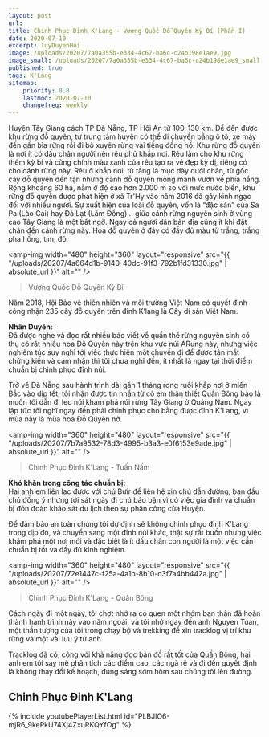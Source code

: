 ```yaml
---
layout: post
url: 
title: Chinh Phục Đỉnh K'Lang - Vương Quốc Đỗ Quyên Kỳ Bí (Phần I)
date: 2020-07-10
excerpt: TuyDuyenHoi
image: /uploads/20207/7a0a355b-e334-4c67-ba6c-c24b198e1ae9.jpg
image_small: /uploads/20207/7a0a355b-e334-4c67-ba6c-c24b198e1ae9_small.jpg
published: true
tags: K'Lang
sitemap:
    priority: 0.8
    lastmod: 2020-07-10
    changefreq: weekly
---
```


Huyện Tây Giang cách TP Đà Nẵng, TP Hội An từ 100-130 km. Để đến được khu rừng đỗ quyên, từ trung tâm huyện có thể di chuyển bằng ô tô, xe máy đến gần bìa rừng rồi đi bộ xuyên rừng vài tiếng đồng hồ. Khu rừng đỗ quyên là nơi ít có dấu chân người nên rêu phủ khắp nơi. Rêu làm cho khu rừng thêm kỳ bí và cũng chính màu xanh của rêu tạo ra vẻ đẹp kỳ dị, riêng có cho cánh rừng này. Rêu ở khắp nơi, từ tầng lá mục dày dưới chân, từ gốc cây đỗ quyên đến tận những cành đỗ quyên mỏng manh vươn về phía nắng. Rộng khoảng 60 ha, nằm ở độ cao hơn 2.000 m so với mực nước biển, khu rừng đỗ quyên được phát hiện ở xã Tr'Hy vào năm 2016 đã gây kinh ngạc đối với nhiều người. Sự xuất hiện của loài đỗ quyên, vốn là “đặc sản” của Sa Pa (Lào Cai) hay Đà Lạt (Lâm Đồng)… giữa cánh rừng nguyên sinh ở vùng cao Tây Giang là một bất ngờ. Ngay cả người dân bản địa cũng ít khi đặt chân đến cánh rừng này.
Hoa đỗ quyên ở đây có đầy đủ màu từ trắng, trắng pha hồng, tím, đỏ.

<span><amp-img width="480" height="360" layout="responsive" src="{{ "/uploads/20207/4a664d1b-9140-40dc-91f3-792b1fd31330.jpg" | absolute_url }}" alt="" /></span>
<blockquote>Vương Quốc Đỗ Quyên Kỳ Bí</blockquote>

Năm 2018, Hội Bảo vệ thiên nhiên và môi trường Việt Nam có quyết định công nhận 235 cây đỗ quyên trên đỉnh K’lang là Cây di sản Việt Nam.

**Nhân Duyên:**<br/>
Đã được nghe và đọc rất nhiều báo viết về quần thể rừng nguyên sinh cổ thụ có rất nhiều hoa Đỗ Quyên này trên khu vực núi ARung này, nhưng việc nghiêm túc suy nghĩ tới việc thực hiện một chuyến đi để được tận mắt chứng kiến và cảm nhận thì tôi chưa nghĩ đến, ít nhất là ngay tại thời điểm chuẩn bị chinh phục đỉnh núi.

Trở về Đà Nẵng sau hành trình dài gần 1 tháng rong ruổi khắp nơi ở miền Bắc vào dịp tết, tôi nhận được tin nhắn từ cô em thân thiết Quần Bông bảo là muốn tôi dẫn đi leo núi khám phá núi rừng Tây Giang ở Quảng Nam. Ngay lập tức tôi nghĩ ngay đến phải chinh phục cho bằng được đỉnh K'Lang, vì mùa này là mùa hoa Đỗ Quyên nở.

<span><amp-img width="360" height="480" layout="responsive" src="{{ "/uploads/20207/7b7a9532-78d3-4995-b3a3-e0f6153e9ade.jpg" | absolute_url }}" alt="" /></span>
<blockquote>Chinh Phục Đỉnh K'Lang - Tuấn Nấm</blockquote>

**Khó khăn trong công tác chuẩn bị:**<br/>
Hai anh em liên lạc được với chú Bưir để liên hệ xin chú dẫn đường, ban đầu chú đồng ý nhưng tới sát ngày đi chú báo bận vì có việc gia đình và chuẩn bị đón đoàn kháo sát du lịch theo sự phân công của Huyện.

Để đảm bảo an toàn chúng tôi dự định sẽ không chinh phục đỉnh K'Lang trong dịp đó, và chuyển sang một đỉnh núi khác, thật sự rất buồn nhưng việc khám phá một nơi mới và đặc biệt là ít dấu chân con người là một việc cần chuẩn bị tốt và đầy đủ kinh nghiệm.

<span><amp-img width="360" height="480" layout="responsive" src="{{ "/uploads/20207/72e1447c-f25a-4a1b-8b10-c3f7a4bb442a.jpg" | absolute_url }}" alt="" /></span>
<blockquote>Chinh Phục Đỉnh K'Lang - Quần Bông</blockquote>

Cách ngày đi một ngày, tôi chợt nhớ ra có quen một nhóm bạn thân đã hoàn thành hành trình này vào năm ngoái, và tôi nhớ ngay đến anh Nguyen Tuan, một thần tượng của tôi trong chạy bộ và trekking để xin tracklog vị trí khu rừng và một vài lưu ý từ anh.

Tracklog đã có, cộng với khả năng đọc bản đồ rất tốt của Quần Bông, hai anh em tôi say mê phân tích các điểm cao, các ngã rẽ và đi đến quyết định là không thay đổi kế hoạch, đúng sáng sớm hôm sau chúng tôi lên đường.

<h2>Chinh Phục Đỉnh K'Lang</h2>
<div>
    {% include youtubePlayerList.html id="PLBJlO6-mjR6_9kePkU74Xj4ZxuRKQYfOg" %}
</div>



